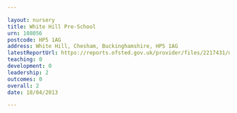 ```yaml
---

layout: nursery
title: White Hill Pre-School
urn: 108056
postcode: HP5 1AG
address: White Hill, Chesham, Buckinghamshire, HP5 1AG
latestReportUrl: https://reports.ofsted.gov.uk/provider/files/2217431/urn/108056.pdf
teaching: 0
development: 0
leadership: 2
outcomes: 0
overall: 2
date: 18/04/2013

---
```

